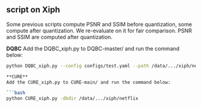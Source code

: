 ## script on Xiph
Some previous scripts compute PSNR and SSIM before quantization, some compute after quantization. We re-evaluate on it for fair comparison. PSNR and SSIM are computed after quantization.

**DQBC**
Add the DQBC_xiph.py to DQBC-master/ and run the command below:

```bash
python DQBC_xiph.py --config configs/test.yaml --path /data/.../xiph/netflix --gpu_id 1

**CURE**
Add the CURE_xiph.py to CURE-main/ and run the command below:

```bash
python CURE_xiph.py -dbdir /data/.../xiph/netflix
